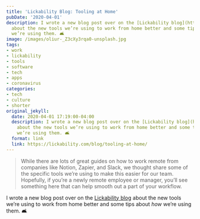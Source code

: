 ```yaml
---
title: 'Lickability Blog: Tooling at Home'
pubDate: '2020-04-01'
description: I wrote a new blog post over on the [Lickability blog](https://lickability.com/blog/)
  about the new tools we’re using to work from home better and some tips about _how_
  we’re using them. 🛋
image: /images/oliur-_Z3cXy3rqa0-unsplash.jpg
tags:
- work
- lickability
- tools
- software
- tech
- apps
- coronavirus
categories:
- tech
- culture
- shorter
original_jekyll:
  date: 2020-04-01 17:19:00-04:00
  description: I wrote a new blog post over on the [Lickability blog](https://lickability.com/blog/)
    about the new tools we’re using to work from home better and some tips about _how_
    we’re using them. 🛋
  format: link
  link: https://lickability.com/blog/tooling-at-home/
---
```


> While there are lots of great guides on how to work remote from companies like Notion, Zapier, and Slack, we thought share some of the specific tools we’re using to make this easier for our team. Hopefully, if you’re a newly remote employee or manager, you’ll see something here that can help smooth out a part of your workflow.

I wrote a new blog post over on the [Lickability blog](https://lickability.com/blog/) about the new tools we’re using to work from home better and some tips about _how_ we’re using them. 🛋
